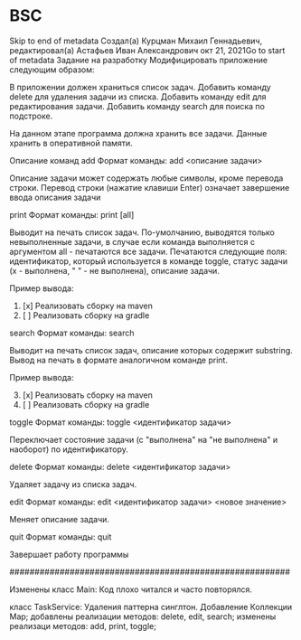 # BSC

Skip to end of metadata
Создал(а) Курцман Михаил Геннадьевич, редактировал(а) Астафьев Иван Александрович окт 21, 2021Go to start of metadata
Задание на разработку
Модифицировать приложение следующим образом:

В приложении должен храниться список задач.
Добавить команду delete для удаления задачи из списка.
Добавить команду edit для редактирования задачи.
Добавить команду search для поиска по подстроке.


На данном этапе программа должна хранить все задачи. Данные хранить в оперативной памяти.

Описание команд
add
Формат команды: add <описание задачи>

Описание задачи может содержать любые символы, кроме перевода строки. Перевод строки (нажатие клавиши Enter) означает завершение ввода описания задачи

print
Формат команды: print [all]

Выводит на печать список задач. По-умолчанию, выводятся только невыполненные задачи, в случае если команда выполняется с аргументом all - печатаются все задачи. Печатаются следующие поля: идентификатор, который используется в команде toggle, статус задачи (x - выполнена, " " - не выполнена), описание задачи.

Пример вывода:

1. [x] Реализовать сборку на maven
2. [ ] Реализовать сборку на gradle

search
Формат команды: search <substring>

Выводит на печать список задач, описание которых содержит substring. Вывод на печать в формате аналогичном команде print.

Пример вывода:

3. [x] Реализовать сборку на maven
8. [ ] Реализовать сборку на gradle


toggle
Формат команды: toggle <идентификатор задачи>

Переключает состояние задачи (с "выполнена" на "не выполнена" и наоборот) по идентификатору.



delete
Формат команды: delete <идентификатор задачи>

Удаляет задачу из списка задач.



edit
Формат команды: edit <идентификатор задачи> <новое значение>

Меняет описание задачи.



quit
Формат команды: quit

Завершает работу программы

########################################################

Изменены 
класс Main:
Код плохо читался и часто повторялся.

класс TaskService:
Удаления паттерна синглтон.
Добавление Коллекции Map;
добавлены реализации методов:
delete, edit, search;
изменены реализаци методов:
add, print, toggle;
